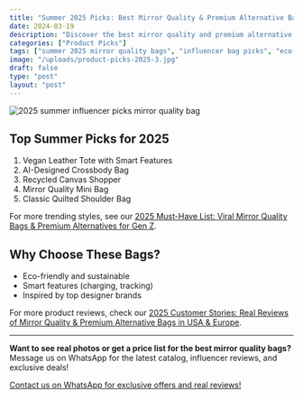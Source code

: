 ```yaml
---
title: "Summer 2025 Picks: Best Mirror Quality & Premium Alternative Bags for Influencers"
date: 2024-03-19
description: "Discover the best mirror quality and premium alternative bags for summer 2025. See influencer favorites, eco-friendly designs, and affordable luxury picks for Gen Z."
categories: ["Product Picks"]
tags: ["summer 2025 mirror quality bags", "influencer bag picks", "eco-friendly premium alternatives", "affordable luxury handbags 2025", "Gen Z trending bags", "best premium alternative bags"]
image: "/uploads/product-picks-2025-3.jpg"
draft: false
type: "post"
layout: "post"
---
```


![2025 summer influencer picks mirror quality bag](/uploads/product-picks-2025-3.jpg)

## Top Summer Picks for 2025

1. Vegan Leather Tote with Smart Features
2. AI-Designed Crossbody Bag
3. Recycled Canvas Shopper
4. Mirror Quality Mini Bag
5. Classic Quilted Shoulder Bag

For more trending styles, see our [2025 Must-Have List: Viral Mirror Quality Bags & Premium Alternatives for Gen Z](../must-have-list-2025-3.md).

## Why Choose These Bags?

- Eco-friendly and sustainable
- Smart features (charging, tracking)
- Inspired by top designer brands

For more product reviews, check our [2025 Customer Stories: Real Reviews of Mirror Quality & Premium Alternative Bags in USA & Europe](../customer-stories-2025-2.md).

---

**Want to see real photos or get a price list for the best mirror quality bags?**  
Message us on WhatsApp for the latest catalog, influencer reviews, and exclusive deals!

[Contact us on WhatsApp for exclusive offers and real reviews!](https://wa.me/19088661058)

<script type="application/ld+json">
{
  "@context": "https://schema.org",
  "@type": "Article",
  "headline": "Summer 2025 Picks: Best Mirror Quality & Premium Alternative Bags for Influencers",
  "description": "Discover the best mirror quality and premium alternative bags for summer 2025. See influencer favorites, eco-friendly designs, and affordable luxury picks for Gen Z.",
  "image": "https://luxvibeo.com/uploads/product-picks-2025-3.jpg",
  "author": {"@type": "Organization", "name": "LuxVibe"},
  "datePublished": "2024-03-19",
  "articleSection": "Product Picks",
  "keywords": "summer 2025 mirror quality bags, influencer bag picks, eco-friendly premium alternatives, affordable luxury handbags 2025, Gen Z trending bags, best premium alternative bags"
}
</script> 